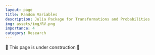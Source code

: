 ```yaml
---
layout: page
title: Random Variables
description: Julia Package for Transformations and Probabilities
img: assets/img/RV.png
importance: 4
category: Research
---
```


🚧 This page is under construction 🚧

